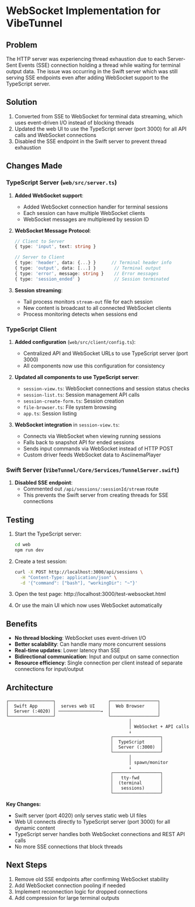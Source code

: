 # WebSocket Implementation for VibeTunnel

## Problem
The HTTP server was experiencing thread exhaustion due to each Server-Sent Events (SSE) connection holding a thread while waiting for terminal output data. The issue was occurring in the Swift server which was still serving SSE endpoints even after adding WebSocket support to the TypeScript server.

## Solution
1. Converted from SSE to WebSocket for terminal data streaming, which uses event-driven I/O instead of blocking threads
2. Updated the web UI to use the TypeScript server (port 3000) for all API calls and WebSocket connections
3. Disabled the SSE endpoint in the Swift server to prevent thread exhaustion

## Changes Made

### TypeScript Server (`web/src/server.ts`)

1. **Added WebSocket support**:
   - Added WebSocket connection handler for terminal sessions
   - Each session can have multiple WebSocket clients
   - WebSocket messages are multiplexed by session ID

2. **WebSocket Message Protocol**:
   ```typescript
   // Client to Server
   { type: 'input', text: string }
   
   // Server to Client
   { type: 'header', data: {...} }      // Terminal header info
   { type: 'output', data: [...] }       // Terminal output
   { type: 'error', message: string }    // Error messages
   { type: 'session_ended' }             // Session terminated
   ```

3. **Session streaming**:
   - Tail process monitors `stream-out` file for each session
   - New content is broadcast to all connected WebSocket clients
   - Process monitoring detects when sessions end

### TypeScript Client

1. **Added configuration** (`web/src/client/config.ts`):
   - Centralized API and WebSocket URLs to use TypeScript server (port 3000)
   - All components now use this configuration for consistency

2. **Updated all components to use TypeScript server**:
   - `session-view.ts`: WebSocket connections and session status checks
   - `session-list.ts`: Session management API calls
   - `session-create-form.ts`: Session creation
   - `file-browser.ts`: File system browsing
   - `app.ts`: Session listing

3. **WebSocket integration** in `session-view.ts`:
   - Connects via WebSocket when viewing running sessions
   - Falls back to snapshot API for ended sessions
   - Sends input commands via WebSocket instead of HTTP POST
   - Custom driver feeds WebSocket data to AsciinemaPlayer

### Swift Server (`VibeTunnel/Core/Services/TunnelServer.swift`)

1. **Disabled SSE endpoint**:
   - Commented out `/api/sessions/:sessionId/stream` route
   - This prevents the Swift server from creating threads for SSE connections

## Testing

1. Start the TypeScript server:
   ```bash
   cd web
   npm run dev
   ```

2. Create a test session:
   ```bash
   curl -X POST http://localhost:3000/api/sessions \
     -H "Content-Type: application/json" \
     -d '{"command": ["bash"], "workingDir": "~"}'
   ```

3. Open the test page: http://localhost:3000/test-websocket.html

4. Or use the main UI which now uses WebSocket automatically

## Benefits

- **No thread blocking**: WebSocket uses event-driven I/O
- **Better scalability**: Can handle many more concurrent sessions
- **Real-time updates**: Lower latency than SSE
- **Bidirectional communication**: Input and output on same connection
- **Resource efficiency**: Single connection per client instead of separate connections for input/output

## Architecture

```
┌─────────────────┐                    ┌──────────────────┐
│  Swift App      │  serves web UI     │  Web Browser     │
│  Server (:4020) │ ────────────────→  │                  │
└─────────────────┘                    └──────────────────┘
                                               │
                                               │ WebSocket + API calls
                                               ↓
                                        ┌──────────────────┐
                                        │  TypeScript      │
                                        │  Server (:3000)  │
                                        └──────────────────┘
                                               │
                                               │ spawn/monitor
                                               ↓
                                        ┌──────────────────┐
                                        │   tty-fwd        │
                                        │  (terminal       │
                                        │   sessions)      │
                                        └──────────────────┘
```

**Key Changes:**
- Swift server (port 4020) only serves static web UI files
- Web UI connects directly to TypeScript server (port 3000) for all dynamic content
- TypeScript server handles both WebSocket connections and REST API calls
- No more SSE connections that block threads

## Next Steps

1. Remove old SSE endpoints after confirming WebSocket stability
2. Add WebSocket connection pooling if needed
3. Implement reconnection logic for dropped connections
4. Add compression for large terminal outputs